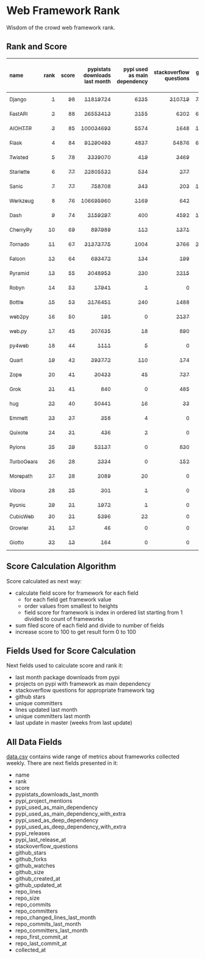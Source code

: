 # Web Framework Rank
Wisdom of the crowd web framework rank.

## Rank and Score
<sub>name</sub> | <sub>rank</sub> | <sub>score</sub> | <sub>pypistats downloads last month</sub> | <sub>pypi used as main dependency</sub> | <sub>stackoverflow questions</sub> | <sub>github stars</sub> | <sub>repo unique committers</sub> | <sub>repo changed lines last month</sub> | <sub>repo unique committers last month</sub> | <sub>repo last commit</sub>
:--- | ---: | ---: | ---: | ---: | ---: | ---: | ---: | ---: | ---: | ---:
[<sub>Django</sub>](https://github.com/django/django "first commit: 2005-07-13") | [<sub>1</sub>](# "  +0 last week") | [<sub>98</sub>](# "  +1 last week") | [<sub>11819724</sub>](# "  #7 in pypistats downloads last month -7.62% last week") | [<sub>6235</sub>](# "  #1 in pypi used as main dependency +0.24% last week") | [<sub>310719</sub>](# "  #1 in stackoverflow questions +0.01% last week") | [<sub>74790</sub>](# "  #1 in github stars +0.14% last week") | [<sub>3005</sub>](# "  #1 in repo unique committers +0.17% last week") | [<sub>14956</sub>](# "  #1 in repo changed lines last month -3.42% last week") | [<sub>33</sub>](# "  #1 in repo unique committers last month -5.71% last week") | [<sub>2023-12-30</sub>](# "  #1 in repo last commit 1 week ago")
[<sub>FastAPI</sub>](https://github.com/tiangolo/fastapi "first commit: 2018-12-05; uses: Starlette") | [<sub>2</sub>](# "▲ +2 last week") | [<sub>88</sub>](# "▲ +3 last week") | [<sub>26553413</sub>](# "  #5 in pypistats downloads last month -3.76% last week") | [<sub>2155</sub>](# "  #4 in pypi used as main dependency +0.56% last week") | [<sub>6202</sub>](# "  #3 in stackoverflow questions +0.47% last week") | [<sub>66452</sub>](# "  #2 in github stars +0.4% last week") | [<sub>532</sub>](# "  #4 in repo unique committers +0.19% last week") | [<sub>1254</sub>](# "▲ #6 in repo changed lines last month +204.37% last week") | [<sub>4</sub>](# "▲ #9 in repo unique committers last month +100.0% last week") | [<sub>2023-12-26</sub>](# "▲ #2 in repo last commit 1 week ago")
[<sub>AIOHTTP</sub>](https://github.com/aio-libs/aiohttp "first commit: 2013-10-01") | [<sub>3</sub>](# "▼ -1 last week") | [<sub>85</sub>](# "▼ -2 last week") | [<sub>100034693</sub>](# "  #2 in pypistats downloads last month -3.62% last week") | [<sub>5574</sub>](# "  #2 in pypi used as main dependency +0.52% last week") | [<sub>1648</sub>](# "  #9 in stackoverflow questions +0.06% last week") | [<sub>14224</sub>](# "  #7 in github stars +0.13% last week") | [<sub>734</sub>](# "  #3 in repo unique committers +0.0% last week") | [<sub>350</sub>](# "▼ #9 in repo changed lines last month -65.03% last week") | [<sub>5</sub>](# "▼ #6 in repo unique committers last month -28.57% last week") | [<sub>2023-12-28</sub>](# "▲ #2 in repo last commit 1 week ago")
[<sub>Flask</sub>](https://github.com/pallets/flask "first commit: 2010-04-06; uses: Werkzeug") | [<sub>4</sub>](# "▼ -1 last week") | [<sub>84</sub>](# "▼ -1 last week") | [<sub>91290493</sub>](# "  #3 in pypistats downloads last month -4.18% last week") | [<sub>4837</sub>](# "  #3 in pypi used as main dependency +0.37% last week") | [<sub>54876</sub>](# "  #2 in stackoverflow questions +0.07% last week") | [<sub>65334</sub>](# "  #3 in github stars +0.09% last week") | [<sub>844</sub>](# "  #2 in repo unique committers +0.0% last week") | [<sub>71</sub>](# "▲ #13 in repo changed lines last month +0.0% last week") | [<sub>5</sub>](# "  #6 in repo unique committers last month +0.0% last week") | [<sub>2023-12-14</sub>](# "▼ #16 in repo last commit 3 weeks ago")
[<sub>Twisted</sub>](https://github.com/twisted/twisted "first commit: 2001-07-09") | [<sub>5</sub>](# "▲ +3 last week") | [<sub>78</sub>](# "▲ +2 last week") | [<sub>3339070</sub>](# "  #8 in pypistats downloads last month -9.37% last week") | [<sub>419</sub>](# "  #8 in pypi used as main dependency +0.0% last week") | [<sub>3469</sub>](# "  #6 in stackoverflow questions -0.03% last week") | [<sub>5298</sub>](# "  #15 in github stars +0.11% last week") | [<sub>309</sub>](# "  #9 in repo unique committers +0.65% last week") | [<sub>805</sub>](# "  #7 in repo changed lines last month -17.01% last week") | [<sub>6</sub>](# "▲ #4 in repo unique committers last month +100.0% last week") | [<sub>2023-12-29</sub>](# "▲ #2 in repo last commit 1 week ago")
[<sub>Starlette</sub>](https://github.com/encode/starlette "first commit: 2018-06-25; used by: FastAPI") | [<sub>6</sub>](# "  +0 last week") | [<sub>77</sub>](# "  +0 last week") | [<sub>22805532</sub>](# "  #6 in pypistats downloads last month -5.07% last week") | [<sub>534</sub>](# "  #7 in pypi used as main dependency +0.38% last week") | [<sub>277</sub>](# "  #17 in stackoverflow questions -0.36% last week") | [<sub>9006</sub>](# "  #9 in github stars +0.23% last week") | [<sub>267</sub>](# "  #11 in repo unique committers +0.0% last week") | [<sub>652</sub>](# "  #8 in repo changed lines last month +2.68% last week") | [<sub>11</sub>](# "  #2 in repo unique committers last month +0.0% last week") | [<sub>2023-12-25</sub>](# "▲ #2 in repo last commit 1 week ago")
[<sub>Sanic</sub>](https://github.com/sanic-org/sanic "first commit: 2016-05-26") | [<sub>7</sub>](# "  +0 last week") | [<sub>77</sub>](# "  +0 last week") | [<sub>758708</sub>](# "  #13 in pypistats downloads last month -6.12% last week") | [<sub>343</sub>](# "  #10 in pypi used as main dependency +0.29% last week") | [<sub>203</sub>](# "  #18 in stackoverflow questions +0.0% last week") | [<sub>17516</sub>](# "  #6 in github stars +0.09% last week") | [<sub>374</sub>](# "  #7 in repo unique committers +0.0% last week") | [<sub>4679</sub>](# "▲ #2 in repo changed lines last month +1.45% last week") | [<sub>6</sub>](# "▼ #4 in repo unique committers last month -33.33% last week") | [<sub>2023-12-25</sub>](# "▲ #2 in repo last commit 1 week ago")
[<sub>Werkzeug</sub>](https://github.com/pallets/werkzeug "first commit: 2007-05-04; used by: Flask and Quart") | [<sub>8</sub>](# "▲ +4 last week") | [<sub>76</sub>](# "▲ +15 last week") | [<sub>106695960</sub>](# "  #1 in pypistats downloads last month -4.15% last week") | [<sub>1169</sub>](# "  #5 in pypi used as main dependency +0.6% last week") | [<sub>642</sub>](# "  #15 in stackoverflow questions -0.31% last week") | [<sub>6478</sub>](# "  #12 in github stars +0.08% last week") | [<sub>495</sub>](# "  #5 in repo unique committers +0.0% last week") | [<sub>44</sub>](# "▲ #14 in repo changed lines last month +100% last week") | [<sub>3</sub>](# "▲ #10 in repo unique committers last month +100% last week") | [<sub>2023-12-25</sub>](# "▲ #2 in repo last commit 1 week ago")
[<sub>Dash</sub>](https://github.com/plotly/dash "first commit: 2015-04-10") | [<sub>9</sub>](# "▼ -4 last week") | [<sub>74</sub>](# "▼ -5 last week") | [<sub>2159297</sub>](# "  #11 in pypistats downloads last month -7.7% last week") | [<sub>400</sub>](# "  #9 in pypi used as main dependency +0.0% last week") | [<sub>4592</sub>](# "  #4 in stackoverflow questions +0.04% last week") | [<sub>19863</sub>](# "  #5 in github stars +0.13% last week") | [<sub>173</sub>](# "  #15 in repo unique committers +0.0% last week") | [<sub>2244</sub>](# "▼ #4 in repo changed lines last month -63.61% last week") | [<sub>3</sub>](# "▼ #10 in repo unique committers last month -40.0% last week") | [<sub>2023-12-16</sub>](# "▼ #13 in repo last commit 3 weeks ago")
[<sub>CherryPy</sub>](https://github.com/cherrypy/cherrypy "first commit: 2004-11-20") | [<sub>10</sub>](# "  +0 last week") | [<sub>69</sub>](# "  +1 last week") | [<sub>897989</sub>](# "  #12 in pypistats downloads last month -3.2% last week") | [<sub>112</sub>](# "  #14 in pypi used as main dependency +0.0% last week") | [<sub>1371</sub>](# "  #11 in stackoverflow questions -0.07% last week") | [<sub>1743</sub>](# "  #20 in github stars +0.17% last week") | [<sub>150</sub>](# "  #16 in repo unique committers +0.0% last week") | [<sub>1703</sub>](# "  #5 in repo changed lines last month +2.78% last week") | [<sub>7</sub>](# "▲ #3 in repo unique committers last month +16.67% last week") | [<sub>2023-12-26</sub>](# "▲ #2 in repo last commit 1 week ago")
[<sub>Tornado</sub>](https://github.com/tornadoweb/tornado "first commit: 2009-09-09") | [<sub>11</sub>](# "▼ -2 last week") | [<sub>67</sub>](# "▼ -7 last week") | [<sub>31373775</sub>](# "  #4 in pypistats downloads last month -5.01% last week") | [<sub>1004</sub>](# "  #6 in pypi used as main dependency +0.2% last week") | [<sub>3766</sub>](# "  #5 in stackoverflow questions +0.0% last week") | [<sub>21385</sub>](# "  #4 in github stars +0.08% last week") | [<sub>451</sub>](# "  #6 in repo unique committers +0.0% last week") | [<sub>0</sub>](# "▼ #18 in repo changed lines last month -100.0% last week") | [<sub>0</sub>](# "▼ #18 in repo unique committers last month -100.0% last week") | [<sub>2023-11-29</sub>](# "▼ #17 in repo last commit 5 weeks ago")
[<sub>Falcon</sub>](https://github.com/falconry/falcon "first commit: 2012-12-06; used by: hug") | [<sub>12</sub>](# "▼ -1 last week") | [<sub>64</sub>](# "▼ +1 last week") | [<sub>693472</sub>](# "  #14 in pypistats downloads last month -13.06% last week") | [<sub>134</sub>](# "  #13 in pypi used as main dependency +0.0% last week") | [<sub>199</sub>](# "  #19 in stackoverflow questions +0.0% last week") | [<sub>9301</sub>](# "  #8 in github stars +0.08% last week") | [<sub>208</sub>](# "  #13 in repo unique committers +0.0% last week") | [<sub>292</sub>](# "▲ #11 in repo changed lines last month +16.8% last week") | [<sub>1</sub>](# "  #15 in repo unique committers last month +0.0% last week") | [<sub>2023-12-26</sub>](# "▲ #2 in repo last commit 1 week ago")
[<sub>Pyramid</sub>](https://github.com/Pylons/pyramid "first commit: 2008-07-04; used by: CubicWeb") | [<sub>13</sub>](# "▲ +1 last week") | [<sub>55</sub>](# "▲ +0 last week") | [<sub>3048953</sub>](# "  #9 in pypistats downloads last month +1.48% last week") | [<sub>230</sub>](# "  #12 in pypi used as main dependency +0.0% last week") | [<sub>2215</sub>](# "  #7 in stackoverflow questions +0.0% last week") | [<sub>3874</sub>](# "  #16 in github stars +0.08% last week") | [<sub>365</sub>](# "  #8 in repo unique committers +0.0% last week") | [<sub>0</sub>](# "  #18 in repo changed lines last month +100% last week") | [<sub>0</sub>](# "  #18 in repo unique committers last month +100% last week") | [<sub>2023-09-14</sub>](# "  #22 in repo last commit 16 weeks ago")
[<sub>Robyn</sub>](https://github.com/sansyrox/robyn "first commit: 2021-05-22") | [<sub>14</sub>](# "▼ -1 last week") | [<sub>53</sub>](# "▼ -2 last week") | [<sub>17941</sub>](# "  #20 in pypistats downloads last month +16.2% last week") | [<sub>1</sub>](# "  #24 in pypi used as main dependency +0.0% last week") | [<sub>0</sub>](# "  #23 in stackoverflow questions +100% last week") | [<sub>3166</sub>](# "  #17 in github stars +0.57% last week") | [<sub>60</sub>](# "  #21 in repo unique committers +0.0% last week") | [<sub>2304</sub>](# "▲ #3 in repo changed lines last month +19.44% last week") | [<sub>5</sub>](# "  #6 in repo unique committers last month +0.0% last week") | [<sub>2023-12-28</sub>](# "▼ #2 in repo last commit 1 week ago")
[<sub>Bottle</sub>](https://github.com/bottlepy/bottle "first commit: 2009-06-30") | [<sub>15</sub>](# "  +0 last week") | [<sub>53</sub>](# "  +0 last week") | [<sub>2176451</sub>](# "  #10 in pypistats downloads last month -7.35% last week") | [<sub>240</sub>](# "  #11 in pypi used as main dependency +0.0% last week") | [<sub>1488</sub>](# "  #10 in stackoverflow questions +0.0% last week") | [<sub>8216</sub>](# "  #10 in github stars +0.12% last week") | [<sub>231</sub>](# "  #12 in repo unique committers +0.0% last week") | [<sub>0</sub>](# "  #18 in repo changed lines last month +100% last week") | [<sub>0</sub>](# "  #18 in repo unique committers last month +100% last week") | [<sub>2022-09-05</sub>](# "  #25 in repo last commit 69 weeks ago")
[<sub>web2py</sub>](https://github.com/web2py/web2py "first commit: 2011-11-23") | [<sub>16</sub>](# "▲ +7 last week") | [<sub>50</sub>](# "▲ +11 last week") | [<sub>191</sub>](# "▼ #30 in pypistats downloads last month -41.77% last week") | [<sub>0</sub>](# "  #27 in pypi used as main dependency +100% last week") | [<sub>2137</sub>](# "  #8 in stackoverflow questions -0.05% last week") | [<sub>2066</sub>](# "  #19 in github stars +0.05% last week") | [<sub>275</sub>](# "  #10 in repo unique committers +0.0% last week") | [<sub>2</sub>](# "▲ #17 in repo changed lines last month +100% last week") | [<sub>1</sub>](# "▲ #15 in repo unique committers last month +100% last week") | [<sub>2023-12-28</sub>](# "▲ #2 in repo last commit 1 week ago")
[<sub>web.py</sub>](https://github.com/webpy/webpy "first commit: 1970-01-01") | [<sub>17</sub>](# "  +0 last week") | [<sub>45</sub>](# "  -1 last week") | [<sub>207635</sub>](# "  #16 in pypistats downloads last month -14.48% last week") | [<sub>18</sub>](# "  #19 in pypi used as main dependency +0.0% last week") | [<sub>890</sub>](# "  #12 in stackoverflow questions +0.0% last week") | [<sub>5852</sub>](# "  #13 in github stars -0.03% last week") | [<sub>95</sub>](# "  #19 in repo unique committers +0.0% last week") | [<sub>0</sub>](# "  #18 in repo changed lines last month +100% last week") | [<sub>0</sub>](# "  #18 in repo unique committers last month +100% last week") | [<sub>2023-11-18</sub>](# "▼ #19 in repo last commit 7 weeks ago")
[<sub>py4web</sub>](https://github.com/web2py/py4web "first commit: 2019-03-25") | [<sub>18</sub>](# "▲ +2 last week") | [<sub>44</sub>](# "▲ +1 last week") | [<sub>1111</sub>](# "  #25 in pypistats downloads last month -0.18% last week") | [<sub>5</sub>](# "  #21 in pypi used as main dependency +0.0% last week") | [<sub>0</sub>](# "  #23 in stackoverflow questions +100% last week") | [<sub>214</sub>](# "  #27 in github stars +0.47% last week") | [<sub>72</sub>](# "  #20 in repo unique committers +0.0% last week") | [<sub>281</sub>](# "▼ #12 in repo changed lines last month +9.34% last week") | [<sub>3</sub>](# "▼ #10 in repo unique committers last month +0.0% last week") | [<sub>2023-12-28</sub>](# "▲ #2 in repo last commit 1 week ago")
[<sub>Quart</sub>](https://github.com/pallets/quart "first commit: 2017-05-14; uses: Werkzeug") | [<sub>19</sub>](# "  +0 last week") | [<sub>42</sub>](# "  -1 last week") | [<sub>393772</sub>](# "  #15 in pypistats downloads last month -5.72% last week") | [<sub>110</sub>](# "  #15 in pypi used as main dependency +4.76% last week") | [<sub>174</sub>](# "  #20 in stackoverflow questions +0.0% last week") | [<sub>2402</sub>](# "  #18 in github stars +0.42% last week") | [<sub>101</sub>](# "  #18 in repo unique committers +0.0% last week") | [<sub>0</sub>](# "  #18 in repo changed lines last month +100% last week") | [<sub>0</sub>](# "  #18 in repo unique committers last month +100% last week") | [<sub>2023-11-19</sub>](# "▼ #19 in repo last commit 6 weeks ago")
[<sub>Zope</sub>](https://github.com/zopefoundation/Zope "first commit: 1996-06-17") | [<sub>20</sub>](# "▼ -4 last week") | [<sub>41</sub>](# "▼ -10 last week") | [<sub>30433</sub>](# "  #19 in pypistats downloads last month -8.34% last week") | [<sub>45</sub>](# "  #16 in pypi used as main dependency +2.27% last week") | [<sub>737</sub>](# "  #14 in stackoverflow questions +0.0% last week") | [<sub>334</sub>](# "  #25 in github stars +0.0% last week") | [<sub>177</sub>](# "  #14 in repo unique committers +0.0% last week") | [<sub>0</sub>](# "▼ #18 in repo changed lines last month -100.0% last week") | [<sub>0</sub>](# "▼ #18 in repo unique committers last month -100.0% last week") | [<sub>2023-11-24</sub>](# "▼ #19 in repo last commit 6 weeks ago")
[<sub>Grok</sub>](https://github.com/zopefoundation/grok "first commit: 2006-10-14") | [<sub>21</sub>](# "▼ -3 last week") | [<sub>41</sub>](# "▼ -3 last week") | [<sub>840</sub>](# "  #26 in pypistats downloads last month +3.45% last week") | [<sub>0</sub>](# "  #27 in pypi used as main dependency +100% last week") | [<sub>485</sub>](# "  #16 in stackoverflow questions -0.21% last week") | [<sub>23</sub>](# "  #31 in github stars +0.0% last week") | [<sub>45</sub>](# "  #22 in repo unique committers +0.0% last week") | [<sub>341</sub>](# "  #10 in repo changed lines last month +0.0% last week") | [<sub>3</sub>](# "▼ #10 in repo unique committers last month +0.0% last week") | [<sub>2023-12-21</sub>](# "▼ #13 in repo last commit 2 weeks ago")
[<sub>hug</sub>](https://github.com/hugapi/hug "first commit: 2015-07-17; uses: Falcon") | [<sub>22</sub>](# "▼ -1 last week") | [<sub>40</sub>](# "▼ -1 last week") | [<sub>50441</sub>](# "▼ #18 in pypistats downloads last month -10.16% last week") | [<sub>16</sub>](# "  #20 in pypi used as main dependency +0.0% last week") | [<sub>33</sub>](# "  #22 in stackoverflow questions +0.0% last week") | [<sub>6741</sub>](# "  #11 in github stars -0.01% last week") | [<sub>125</sub>](# "  #17 in repo unique committers +0.0% last week") | [<sub>0</sub>](# "  #18 in repo changed lines last month +100% last week") | [<sub>0</sub>](# "  #18 in repo unique committers last month +100% last week") | [<sub>2023-06-30</sub>](# "  #23 in repo last commit 27 weeks ago")
[<sub>Emmett</sub>](https://github.com/emmett-framework/emmett "first commit: 2014-10-22") | [<sub>23</sub>](# "▼ -1 last week") | [<sub>37</sub>](# "▼ -3 last week") | [<sub>358</sub>](# "  #28 in pypistats downloads last month -1.38% last week") | [<sub>4</sub>](# "  #22 in pypi used as main dependency +0.0% last week") | [<sub>0</sub>](# "  #23 in stackoverflow questions +100% last week") | [<sub>898</sub>](# "  #21 in github stars +0.22% last week") | [<sub>25</sub>](# "  #27 in repo unique committers +0.0% last week") | [<sub>29</sub>](# "  #15 in repo changed lines last month +0.0% last week") | [<sub>2</sub>](# "▼ #14 in repo unique committers last month +0.0% last week") | [<sub>2023-12-21</sub>](# "▼ #13 in repo last commit 2 weeks ago")
[<sub>Quixote</sub>](https://github.com/nascheme/quixote "first commit: 2006-03-16") | [<sub>24</sub>](# "  +0 last week") | [<sub>31</sub>](# "  +0 last week") | [<sub>436</sub>](# "  #27 in pypistats downloads last month -23.64% last week") | [<sub>2</sub>](# "  #23 in pypi used as main dependency +0.0% last week") | [<sub>0</sub>](# "  #23 in stackoverflow questions +100% last week") | [<sub>82</sub>](# "  #29 in github stars +0.0% last week") | [<sub>6</sub>](# "  #29 in repo unique committers +0.0% last week") | [<sub>21</sub>](# "  #16 in repo changed lines last month +0.0% last week") | [<sub>1</sub>](# "  #15 in repo unique committers last month +0.0% last week") | [<sub>2023-12-01</sub>](# "▼ #17 in repo last commit 5 weeks ago")
[<sub>Pylons</sub>](https://github.com/Pylons/pylons "first commit: 2006-02-18") | [<sub>25</sub>](# "  +0 last week") | [<sub>29</sub>](# "  +0 last week") | [<sub>52137</sub>](# "▲ #17 in pypistats downloads last month -5.01% last week") | [<sub>0</sub>](# "  #27 in pypi used as main dependency +100% last week") | [<sub>830</sub>](# "  #13 in stackoverflow questions +0.0% last week") | [<sub>229</sub>](# "  #26 in github stars +0.0% last week") | [<sub>36</sub>](# "  #24 in repo unique committers +0.0% last week") | [<sub>0</sub>](# "  #18 in repo changed lines last month +100% last week") | [<sub>0</sub>](# "  #18 in repo unique committers last month +100% last week") | [<sub>2018-01-12</sub>](# "  #30 in repo last commit 312 weeks ago")
[<sub>TurboGears</sub>](https://github.com/TurboGears/tg2 "first commit: 2007-06-27") | [<sub>26</sub>](# "  +0 last week") | [<sub>28</sub>](# "  +0 last week") | [<sub>2334</sub>](# "  #22 in pypistats downloads last month -18.51% last week") | [<sub>0</sub>](# "  #27 in pypi used as main dependency +100% last week") | [<sub>152</sub>](# "  #21 in stackoverflow questions +0.0% last week") | [<sub>795</sub>](# "  #22 in github stars +0.0% last week") | [<sub>37</sub>](# "  #23 in repo unique committers +0.0% last week") | [<sub>0</sub>](# "  #18 in repo changed lines last month +100% last week") | [<sub>0</sub>](# "  #18 in repo unique committers last month +100% last week") | [<sub>2023-05-30</sub>](# "  #24 in repo last commit 31 weeks ago")
[<sub>Morepath</sub>](https://github.com/morepath/morepath "first commit: 2013-07-17") | [<sub>27</sub>](# "  +0 last week") | [<sub>28</sub>](# "  +0 last week") | [<sub>2089</sub>](# "  #23 in pypistats downloads last month -18.33% last week") | [<sub>20</sub>](# "  #18 in pypi used as main dependency +0.0% last week") | [<sub>0</sub>](# "  #23 in stackoverflow questions +100% last week") | [<sub>396</sub>](# "  #24 in github stars +0.0% last week") | [<sub>28</sub>](# "  #25 in repo unique committers +0.0% last week") | [<sub>0</sub>](# "  #18 in repo changed lines last month +100% last week") | [<sub>0</sub>](# "  #18 in repo unique committers last month +100% last week") | [<sub>2022-05-29</sub>](# "  #26 in repo last commit 83 weeks ago")
[<sub>Vibora</sub>](https://github.com/vibora-io/vibora "first commit: 2018-06-13") | [<sub>28</sub>](# "  +0 last week") | [<sub>25</sub>](# "  +1 last week") | [<sub>301</sub>](# "▲ #29 in pypistats downloads last month +2.73% last week") | [<sub>1</sub>](# "  #24 in pypi used as main dependency +0.0% last week") | [<sub>0</sub>](# "  #23 in stackoverflow questions +100% last week") | [<sub>5701</sub>](# "  #14 in github stars -0.05% last week") | [<sub>27</sub>](# "  #26 in repo unique committers +0.0% last week") | [<sub>0</sub>](# "  #18 in repo changed lines last month +100% last week") | [<sub>0</sub>](# "  #18 in repo unique committers last month +100% last week") | [<sub>2019-02-11</sub>](# "  #29 in repo last commit 255 weeks ago")
[<sub>Pycnic</sub>](https://github.com/nullism/pycnic "first commit: 2015-11-04") | [<sub>29</sub>](# "  +0 last week") | [<sub>21</sub>](# "  +0 last week") | [<sub>1972</sub>](# "  #24 in pypistats downloads last month -9.71% last week") | [<sub>1</sub>](# "  #24 in pypi used as main dependency +0.0% last week") | [<sub>0</sub>](# "  #23 in stackoverflow questions +100% last week") | [<sub>158</sub>](# "  #28 in github stars -0.63% last week") | [<sub>11</sub>](# "  #28 in repo unique committers +0.0% last week") | [<sub>0</sub>](# "  #18 in repo changed lines last month +100% last week") | [<sub>0</sub>](# "  #18 in repo unique committers last month +100% last week") | [<sub>2022-04-05</sub>](# "  #27 in repo last commit 91 weeks ago")
[<sub>CubicWeb</sub>](https://forge.extranet.logilab.fr/cubicweb/cubicweb "uses: Pyramid") | [<sub>30</sub>](# "  +0 last week") | [<sub>21</sub>](# "  +0 last week") | [<sub>5396</sub>](# "  #21 in pypistats downloads last month -14.35% last week") | [<sub>22</sub>](# "  #17 in pypi used as main dependency +0.0% last week") | [<sub>0</sub>](# "  #23 in stackoverflow questions +100% last week") | [<sub>0</sub>](# "  #32 in github stars +100% last week") | [<sub>0</sub>](# "  #32 in repo unique committers +100% last week") | [<sub>0</sub>](# "  #18 in repo changed lines last month +100% last week") | [<sub>0</sub>](# "  #18 in repo unique committers last month +100% last week") | [<sub></sub>](# "  #31 in repo last commit")
[<sub>Growler</sub>](https://github.com/pyGrowler/Growler "first commit: 2014-08-17") | [<sub>31</sub>](# "  +0 last week") | [<sub>17</sub>](# "  +0 last week") | [<sub>46</sub>](# "  #32 in pypistats downloads last month -22.03% last week") | [<sub>0</sub>](# "  #27 in pypi used as main dependency +100% last week") | [<sub>0</sub>](# "  #23 in stackoverflow questions +100% last week") | [<sub>687</sub>](# "  #23 in github stars -0.15% last week") | [<sub>6</sub>](# "  #29 in repo unique committers +0.0% last week") | [<sub>0</sub>](# "  #18 in repo changed lines last month +100% last week") | [<sub>0</sub>](# "  #18 in repo unique committers last month +100% last week") | [<sub>2020-03-08</sub>](# "  #28 in repo last commit 199 weeks ago")
[<sub>Giotto</sub>](https://github.com/priestc/giotto "first commit: 2012-02-26") | [<sub>32</sub>](# "  +0 last week") | [<sub>13</sub>](# "  +0 last week") | [<sub>164</sub>](# "  #31 in pypistats downloads last month -1.8% last week") | [<sub>0</sub>](# "  #27 in pypi used as main dependency +100% last week") | [<sub>0</sub>](# "  #23 in stackoverflow questions +100% last week") | [<sub>58</sub>](# "  #30 in github stars +0.0% last week") | [<sub>3</sub>](# "  #31 in repo unique committers +0.0% last week") | [<sub>0</sub>](# "  #18 in repo changed lines last month +100% last week") | [<sub>0</sub>](# "  #18 in repo unique committers last month +100% last week") | [<sub>2013-10-07</sub>](# "  #31 in repo last commit 534 weeks ago")

## Score Calculation Algorithm
Score calculated as next way:
- calculate field score for framework for each field
  - for each field get framework value
  - order values from smallest to heights
  - field score for framework is index in ordered list starting from 1 divided to count of frameworks
- sum filed score of each field and divide to number of fields
- increase score to 100 to get result form 0 to 100

## Fields Used for Score Calculation
Next fields used to calculate score and rank it:
- last month package downloads from pypi
- projects on pypi with framework as main dependency
- stackoverflow questions for appropriate framework tag
- github stars
- unique committers
- lines updated last month
- unique committers last month
- last update in master (weeks from last update)

## All Data Fields
[data.csv](data.csv) contains wide range of metrics about frameworks collected weekly.
There are next fields presented in it: 

- name
- rank
- score
- pypistats_downloads_last_month
- pypi_project_mentions
- pypi_used_as_main_dependency
- pypi_used_as_main_dependency_with_extra
- pypi_used_as_deep_dependency
- pypi_used_as_deep_dependency_with_extra
- pypi_releases
- pypi_last_release_at
- stackoverflow_questions
- github_stars
- github_forks
- github_watches
- github_size
- github_created_at
- github_updated_at
- repo_lines
- repo_size
- repo_commits
- repo_committers
- repo_changed_lines_last_month
- repo_commits_last_month
- repo_committers_last_month
- repo_first_commit_at
- repo_last_commit_at
- collected_at
